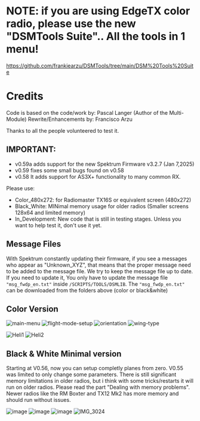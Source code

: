 # NOTE: if you are using EdgeTX color radio, please use the new "DSMTools Suite".. All the tools in 1 menu!  
https://github.com/frankiearzu/DSMTools/tree/main/DSM%20Tools%20Suite

# Credits
Code is based on the code/work by: Pascal Langer (Author of the Multi-Module) 
Rewrite/Enhancements by: Francisco Arzu

Thanks to all the people volunteered to test it.

## IMPORTANT: 
  -  v0.59a adds support for the new Spektrum Firmware v3.2.7 (Jan 7,2025)
  -  v0.59 fixes some small bugs found on v0.58
  -  v0.58 It adds support for AS3X+ functionality to many common RX. 

Please use:
- Color_480x272:  for Radiomaster TX16S or equivalent screen (480x272)
- Black_White:    MINimal memory usage for older radios (Smaller screens 128x64 and limited memory)
- In_Development: New code that is still in testing stages. Unless you want to help test it, don't use it yet.

## Message Files
With Spektrum constantly updating their firmware, if you see a messages who appear as "Unknown_XYZ", that means that the proper message need to be added to the message file. We try to keep the message file up to date. If you need to update it, You only have to update the message file `"msg_fwdp_en.txt"` inside `/SCRIPTS/TOOLS/DSMLIB`. The `"msg_fwdp_en.txt"` can be downloaded from the folders above (color or black&white)

## Color Version
![main-menu](https://user-images.githubusercontent.com/32604366/230751340-dd118f36-1884-405b-b12b-81cba16c7321.png)
![flight-mode-setup](https://user-images.githubusercontent.com/32604366/230751281-0c71ff4a-179f-41fd-9290-302a6e0fe821.png)
![orientation](https://user-images.githubusercontent.com/32604366/230751350-59070e75-afa3-439b-8902-bc7b3b901084.png)
![wing-type](https://user-images.githubusercontent.com/32604366/230751370-b4e4355f-a3d2-4c44-aa1a-57861f1ff3da.png)

![Heli1](https://github.com/frankiearzu/DSMTools/assets/32604366/acd64fa1-e926-4e9d-85ad-560f43659c88)
![Heli2](https://github.com/frankiearzu/DSMTools/assets/32604366/b36b8be4-8e09-4265-871e-e4bdae12ffda)

## Black & White Minimal version
Starting at V0.56, now you can setup completly planes from zero.  V0.55 was limited to only change some parameters.
There is still significant memory limitations in older radios, but i think with some tricks/restarts it will run on older radios. Please read the part "Dealing with memory problems".   Newer radios like the RM Boxter and TX12 Mk2 has more memory and should run without issues.

![image](https://github.com/frankiearzu/DSMTools/assets/32604366/be03ad40-3e2f-45e1-8f50-d231c3931169)
![image](https://github.com/frankiearzu/DSMTools/assets/32604366/5010a361-1234-4c83-97b2-2eb6ae0d1061)
![image](https://github.com/frankiearzu/DSMTools/assets/32604366/0d4e04dc-90d7-4322-9ad1-f57cbde49029)
![IMG_3024](https://user-images.githubusercontent.com/32604366/230123260-614f4e5e-9546-4439-9196-db885894083f.jpg)
